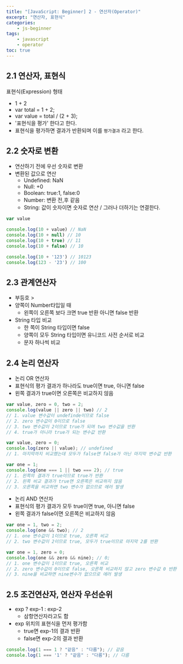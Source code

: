 ```yaml
--- 
title: "[JavaScript: Beginner] 2 - 연산자(Operator)" 
excerpt: "연산자, 표현식"
categories: 
    - js-beginner
tags: 
    - javascript
    - operator
toc: true
--- 
```

## 2.1 연산자, 표현식

표현식(Expression) 형태  
- 1 + 2
- var total = 1 + 2;
- var value = total / (2 + 3);
- '표현식을 평가' 한다고 한다.
- 표현식을 평가하면 결과가 반환되며 이를 `평가결과` 라고 한다.

## 2.2 숫자로 변환
- 연산하기 전에 우선 숫자로 변환
- 변환된 값으로 연산
    - Undefined: NaN
    - Null: +0
    - Boolean: true:1, false:0
    - Number: 변환 전,후 같음
    - String: 값이 숫자이면 숫자로 연산 / 그러나 더하기는 연결한다.

```javascript
var value

console.log(10 + value) // NaN
console.log(10 + null) // 10
console.log(10 + true) // 11
console.log(10 + false) // 10

console.log(10 + '123') // 10123
console.log(123 - '23') // 100
```

## 2.3 관계연산자
- 부등호 >
- 양쪽이 Number타입일 때
    - 왼쪽이 오른쪽 보다 크면 true 반환 아니면 false 반환
- String 타입 비교
    - 한 쪽이 String 타입이면 false
    - 양쪽이 모두 String 타입이면 유니코드 사전 순서로 비교
    - 문자 하나씩 비교

## 2.4 논리 연산자
- 논리 OR 연산자
- 표현식의 평가 결과가 하나라도 true이면 true, 아니면 false
- 왼쪽 결과가 true이면 오른쪽은 비교하지 않음

```javascript
var value, zero = 0, two = 2;
console.log(value || zero || two) // 2
// 1. value 변수값이 undefinde이므로 false
// 2. zero 변수값이 0이므로 false
// 3. two 변수값이 2이므로 true가 되며 two 변수값을 반환
// 4. true가 아니라 true가 되는 변수값 반환

var value, zero = 0;
console.log(zero || value); // undefined
// 1. 마지막까지 비교했는데 모두가 false면 false가 아닌 마지막 변수값 반환

var one = 1;
console.log(one === 1 || two === 2); // true
// 1. 왼쪽의 결과가 true이므로 true가 반환
// 2. 왼쪽 비교 결과가 true면 오른쪽은 비교하지 않음
// 3. 오른쪽을 비교하면 two 변수가 없으므로 에러 발생
```

- 논리 AND 연산자
- 표현식의 평가 결과가 모두 true이면 true, 아니면 false
- 왼쪽 결과가 false이면 오른쪽은 비교하지 않음

```javascript
var one = 1, two = 2;
console.log(one && two); // 2
// 1. one 변수값이 1이므로 true, 오른쪽 비교
// 2. two 변수값이 2이므로 true, 모두가 true이므로 마지막 2를 반환

var one = 1, zero = 0;
console.log(one && zero && nine); // 0;
// 1. one 변수값이 1이므로 true, 오른쪽 비교
// 2. zero 변수값이 0이므로 false, 오른쪽 비교하지 않고 zero 변수값 0 반환
// 3. nine을 비교하면 nine변수가 없으므로 에러 발생
```

## 2.5 조건연산자, 연산자 우선순위
- exp ? exp-1 : exp-2
    - 삼항연산자라고도 함
- exp 위치의 표현식을 먼저 평가함
    - true면 exp-1의 결과 반환
    - false면 exp-2의 결과 반환

```javascript
console.log(1 === 1 ? "같음" : "다름"); // 같음
console.log(1 === '1' ? "같음" : "다름"); // 다름
```
